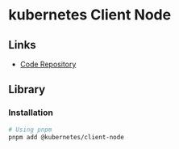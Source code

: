 # kubernetes Client Node

## Links

- [Code Repository](https://github.com/kubernetes-client/javascript)

## Library

### Installation

```sh
# Using pnpm
pnpm add @kubernetes/client-node
```
